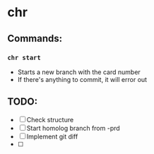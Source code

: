 # chr

## Commands:

### `chr start`

- Starts a new branch with the card number
- If there's anything to commit, it will error out

## TODO:

- [ ] Check structure
- [ ] Start homolog branch from -prd
- [ ] Implement git diff
- [ ]
